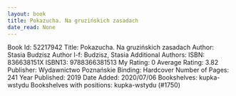 ```yaml
---
layout: book
title: Pokazucha. Na gruzińskich zasadach
date_read: None
---
```


Book Id: 52217942
Title: Pokazucha. Na gruzińskich zasadach
Author: Stasia Budzisz
Author l-f: Budzisz, Stasia
Additional Authors: 
ISBN: 836638151X
ISBN13: 9788366381513
My Rating: 0
Average Rating: 3.82
Publisher: Wydawnictwo Poznańskie
Binding: Hardcover
Number of Pages: 241
Year Published: 2019
Date Added: 2020/07/06
Bookshelves: kupka-wstydu
Bookshelves with positions: kupka-wstydu (#1750)

